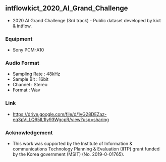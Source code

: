 ## intflowkict_2020_AI_Grand_Challenge
* 2020 AI Grand Challenge (3rd track) - Public dataset developed by kict & intflow.

### Equipment 
* Sony PCM-A10

### Audio Format
* Sampling Rate : 48kHz
* Sample Bit : 16bit
* Channel : Stereo
* Format : Wav

### Link
* https://drive.google.com/file/d/1vG28DEZaz-eq3pVLLQ65IL1Iy93WgcpR/view?usp=sharing

### Acknowledgement
* This work was supported by the Institute of Information & communications Technology Planning & Evaluation (IITP) grant funded by the Korea government (MSIT) (No. 2019-0-01765).




